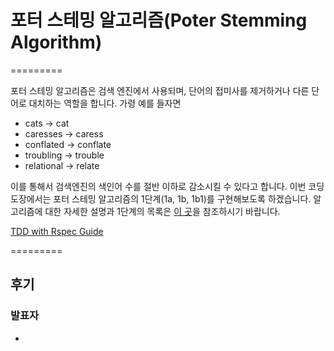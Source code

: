 # 포터 스테밍 알고리즘(Poter Stemming Algorithm)
=========

포터 스테밍 알고리즘은 검색 엔진에서 사용되며, 단어의 접미사를 제거하거나 다른 단어로 대치하는 역할을 합니다. 가령 예를 들자면

* cats → cat
* caresses → caress
* conflated → conflate
* troubling → trouble
* relational → relate

이를 통해서 검색엔진의 색인어 수를 절반 이하로 감소시킬 수 있다고 합니다.
이번 코딩도장에서는 포터 스테밍 알고리즘의 1단계(1a, 1b, 1b1)를 구현해보도록 하겠습니다. 알고리즘에 대한 자세한 설명과 1단계의 목록은 [이 곳](http://sokum.tistory.com/25)을 참조하시기 바랍니다.

[TDD with Rspec Guide](https://github.com/parkeugene/playground)

=========
## 후기

### 발표자
* 
